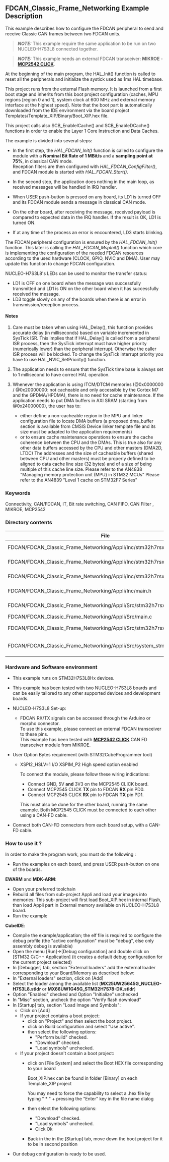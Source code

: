 ## <b>FDCAN_Classic_Frame_Networking Example Description</b>

This example describes how to configure the FDCAN peripheral to send and receive Classic CAN frames between two FDCAN units.

> **_NOTE:_**  This example require the same application to be run on two NUCLEO-H7S3L8 connected together.

> **_NOTE:_**  This example needs an external FDCAN transceiver: **MIKROE** - [**MCP2542 CLICK**](https://www.mikroe.com/mcp2542-click).

At the beginning of the main program, the HAL_Init() function is called to reset
all the peripherals and initialize the systick used as 1ms HAL timebase.

This project runs from the external Flash memory. It is launched from a first boot stage and inherits from this boot project
configuration (caches, MPU regions [region 0 and 1], system clock at 600 MHz and external memory interface at the highest speed).
Note that the boot part is automatically downloaded from the IDE environment via the board project Templates/Template_XIP/Binary/Boot_XIP.hex file.

This project calls also SCB_EnableICache() and SCB_EnableDCache() functions in order to enable
the Layer 1 Core Instruction and Data Caches.

The example is divided into several steps:<br>

  - In the first step, the *HAL_FDCAN_Init()* function is called to configure the module with a **Nominal Bit Rate of 1 MBit/s** and a **sampling point at 75%**, in classical CAN mode.<br>
    Reception filters are then configured with *HAL_FDCAN_ConfigFilter()*, and FDCAN module is started with *HAL_FDCAN_Start()*.<br>
  - In the second step, the application does nothing in the main loop, as received messages will be handled in IRQ handler.<br>

  - When USER push-button is pressed on any board, its LD1 is turned OFF and its FDCAN module sends a message in classical CAN mode.
  - On the other board, after receiving the message, received payload is compared to expected data in the IRQ handler. If the result is OK, LD1 is turned ON.

  - If at any time of the process an error is encountered, LD3 starts blinking.

The FDCAN peripheral configuration is ensured by the *HAL_FDCAN_Init()* function.
This later is calling the *HAL_FDCAN_MspInit()* function which core is implementing
the configuration of the needed FDCAN resources according to the used hardware (CLOCK, GPIO, NVIC and DMA).
User may update this function to change FDCAN configuration.


NUCLEO-H7S3L8's LEDs can be used to monitor the transfer status:

  - LD1 is OFF on one board when the message was successfully transmitted and LD1 is ON on the other board when it has successfully received the message.
  - LD3 toggle slowly on any of the boards when there is an error in transmission/reception process.

#### <b>Notes</b>

 1. Care must be taken when using HAL_Delay(), this function provides accurate delay (in milliseconds)
    based on variable incremented in SysTick ISR. This implies that if HAL_Delay() is called from
    a peripheral ISR process, then the SysTick interrupt must have higher priority (numerically lower)
    than the peripheral interrupt. Otherwise the caller ISR process will be blocked.
    To change the SysTick interrupt priority you have to use HAL_NVIC_SetPriority() function.

 2. The application needs to ensure that the SysTick time base is always set to 1 millisecond
    to have correct HAL operation.

 3. Whenever the application is using ITCM/DTCM memories (@0x0000000 / @0x20000000: not cacheable and only accessible
    by the Cortex M7 and the GPDMA/HPDMA), there is no need for cache maintenance.
    If the application needs to put DMA buffers in AXI SRAM (starting from @0x24000000), the user has to:
    - either define a non-cacheable region in the MPU and linker configuration file to locate DMA buffers
      (a proposed dma_buffer section is available from CMSIS Device linker template file and its size must
      be adapted to the application requirements)
    - or to ensure cache maintenance operations to ensure the cache coherence between the CPU and the DMAs.
    This is true also for any other data buffers accessed by the CPU and other masters (DMA2D, LTDC)
    The addresses and the size of cacheable buffers (shared between CPU and other masters)
    must be properly defined to be aligned to data cache line size (32 bytes) and of a size of being multiple
    of this cache line size.
    Please refer to the AN4838 "Managing memory protection unit (MPU) in STM32 MCUs"
    Please refer to the AN4839 "Level 1 cache on STM32F7 Series"

### <b>Keywords</b>

Connectivity, CAN/FDCAN, IT, Bit rate switching, CAN FIFO, CAN Filter
, MIKROE, MCP2542


### <b>Directory contents</b>

File | Description
 --- | ---
FDCAN/FDCAN_Classic_Frame_Networking/Appli/Inc/stm32h7rsxx_nucleo_conf.h    | BSP configuration file
FDCAN/FDCAN_Classic_Frame_Networking/Appli/Inc/stm32h7rsxx_hal_conf.h   | HAL configuration file
FDCAN/FDCAN_Classic_Frame_Networking/Appli/Inc/stm32h7rsxx_it.h         | Header for stm32h7rsxx_it.c
FDCAN/FDCAN_Classic_Frame_Networking/Appli/Inc/main.h                 | Header for main.c module
FDCAN/FDCAN_Classic_Frame_Networking/Appli/Src/stm32h7rsxx_it.c         | Interrupt handlers
FDCAN/FDCAN_Classic_Frame_Networking/Appli/Src/main.c                 | Main program
FDCAN/FDCAN_Classic_Frame_Networking/Appli/Src/stm32h7rsxx_hal_msp.c    | HAL MSP module
FDCAN/FDCAN_Classic_Frame_Networking/Appli/Src/system_stm32h7rsxx.c     | stm32h7rsxx system source file

### <b>Hardware and Software environment</b>

  - This example runs on STM32H7S3L8Hx devices.

  - This example has been tested with two NUCLEO-H7S3L8 boards and can be
    easily tailored to any other supported devices and development boards.

  - NUCLEO-H7S3L8 Set-up:
    - FDCAN RX/TX signals can be accessed through the Arduino or morpho connector.<br>
      To use this example, please connect an external FDCAN transceiver to these pins.<br>
      This example has been tested with [**MCP2542 CLICK**](https://www.mikroe.com/mcp2542-click) CAN FD transceiver module from MIKROE.<br>

  - User Option Bytes requirement (with STM32CubeProgrammer tool)

    - XSPI2_HSLV=1     I/O XSPIM_P2 High speed option enabled

      To connect the module, please follow these wiring indications:<br>
      - Connect GND, 5V **and** 3V3 on the MCP2545 CLICK board.
      - Connect MCP2545 CLICK **TX** pin to FDCAN **RX** pin PD0.
      - Connect MCP2545 CLICK **RX** pin to FDCAN **TX** pin PD1.

      This must also be done for the other board, running the same example.
      Both MCP2545 CLICK must be connected to each other using a CAN-FD cable.

  - Connect both CAN-FD connectors from each board setup, with a CAN-FD cable.

### <b>How to use it ?</b>

In order to make the program work, you must do the following :

 - Run the examples on each board, and press USER push-button on one of the boards.

**EWARM** and **MDK-ARM**:

 - Open your preferred toolchain
 - Rebuild all files from sub-project Appli and load your images into memories: This sub-project will first load Boot_XIP.hex in internal Flash,
   than load Appli part in External memory available on NUCLEO-H7S3L8 board.
 - Run the example

**CubeIDE**:

 - Compile the example/application; the elf file is required to configure the debug profile (the "active configuration" must be "debug", else only assembly debug is available)
 - Open the menu [Run]->[Debug configuration] and double click on  [STM32 C/C++ Application] (it creates a default debug configuration for the current project selected)
 - In [Debugger] tab, section "External  loaders" add the external loader corresponding to your Board/Memory as described below:
 - In "External loaders" section, click on [Add]
 - Select the loader among the available list (**MX25UW25645G_NUCLEO-H7S3L8.stldr** or **MX66UW1G45G_STM32H7S78-DK.stldr**)
 - Option "Enabled" checked and Option "Initialize" unchecked
 - In "Misc" section, uncheck the option "Verify flash download"
 - In [Startup] tab, section "Load Image and Symbols":
   - Click on [Add]
   - If your project contains a boot project:
     - click on "Project" and then select the boot project.
     - click on Build configuration and select "Use active".
     - then select the following options:
       - "Perform build" checked.
       - "Download" checked.
       - "Load symbols" unchecked.
   - If your project doesn't contain a boot project:
     - click on [File System] and select the Boot HEX file corresponding to your board

        Boot_XIP.hex can be found in folder [Binary] on each Template_XIP project

        You may need to force the capability to select a .hex file by typing " * " + pressing the "Enter" key in the file name dialog

     - then select the following options:
       - "Download"      checked.
       - "Load symbols" unchecked.
       - Click Ok
     - Back in the in the [Startup] tab, move down the boot project for it to be in second position
 - Our debug configuration is ready to be used.